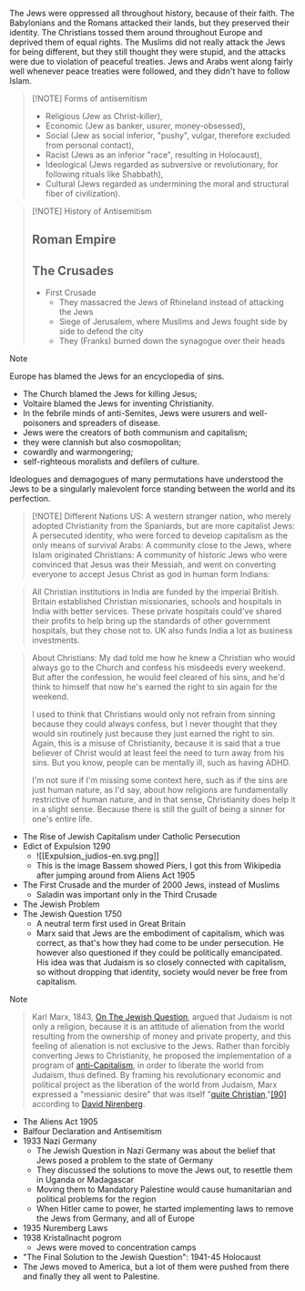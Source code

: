 The Jews were oppressed all throughout history, because of their faith. The Babylonians and the Romans attacked their lands, but they preserved their identity. The Christians tossed them around throughout Europe and deprived them of equal rights. The Muslims did not really attack the Jews for being different, but they still thought they were stupid, and the attacks were due to violation of peaceful treaties. Jews and Arabs went along fairly well whenever peace treaties were followed, and they didn't have to follow Islam.

> [!NOTE] Forms of antisemitism
> - Religious (Jew as Christ-killer),
> - Economic (Jew as banker, usurer, money-obsessed),
> - Social (Jew as social inferior, "pushy", vulgar, therefore excluded from personal contact),
> - Racist (Jews as an inferior "race", resulting in Holocaust),
> - Ideological (Jews regarded as subversive or revolutionary, for following rituals like Shabbath),
> - Cultural (Jews regarded as undermining the moral and structural fiber of civilization).

> [!NOTE] History of Antisemitism
> ## Roman Empire
> 
> ## The Crusades
> - First Crusade
> 	- They massacred the Jews of Rhineland instead of attacking the Jews
> 	- Siege of Jerusalem, where Muslims and Jews fought side by side to defend the city
> 	- They (Franks) burned down the synagogue over their heads

> [!NOTE]
> Europe has blamed the Jews for an encyclopedia of sins.
> - The Church blamed the Jews for killing Jesus;
> - Voltaire blamed the Jews for inventing Christianity.
> - In the febrile minds of anti-Semites, Jews were usurers and well-poisoners and spreaders of disease.
> - Jews were the creators of both communism and capitalism;
> - they were clannish but also cosmopolitan;
> - cowardly and warmongering;
> - self-righteous moralists and defilers of culture.
> 
> Ideologues and demagogues of many permutations have understood the Jews to be a singularly malevolent force standing between the world and its perfection. 

> [!NOTE] Different Nations
> US: A western stranger nation, who merely adopted Christianity from the Spaniards, but are more capitalist
> Jews: A persecuted identity, who were forced to develop capitalism as the only means of survival
> Arabs: A community close to the Jews, where Islam originated
> Christians: A community of historic Jews who were convinced that Jesus was their Messiah, and went on converting everyone to accept Jesus Christ as god in human form
> Indians: 

> All Christian institutions in India are funded by the imperial British.
> Britain established Christian missionaries, schools and hospitals in India with better services.
> These private hospitals could've shared their profits to help bring up the standards of other government hospitals, but they chose not to.
> UK also funds India a lot as business investments.

> About Christians:
> My dad told me how he knew a Christian who would always go to the Church and confess his misdeeds every weekend. But after the confession, he would feel cleared of his sins, and he'd think to himself that now he's earned the right to sin again for the weekend. 
> 
> I used to think that Christians would only not refrain from sinning because they could always confess, but I never thought that they would sin routinely just because they just earned the right to sin. Again, this is a misuse of Christianity, because it is said that a true believer of Christ would at least feel the need to turn away from his sins. But you know, people can be mentally ill, such as having ADHD.
>
> I'm not sure if I'm missing some context here, such as if the sins are just human nature, as I'd say, about how religions are fundamentally restrictive of human nature, and in that sense, Christianity does help it in a slight sense. Because there is still the guilt of being a sinner for one's entire life.

- The Rise of Jewish Capitalism under Catholic Persecution
- Edict of Expulsion 1290
	- ![[Expulsion_judios-en.svg.png]]
	- This is the image Bassem showed Piers, I got this from Wikipedia after jumping around from Aliens Act 1905
- The First Crusade and the murder of 2000 Jews, instead of Muslims
	- Saladin was important only in the Third Crusade
- The Jewish Problem
- The Jewish Question 1750
	- A neutral term first used in Great Britain
	- Marx said that Jews are the embodiment of capitalism, which was correct, as that's how they had come to be under persecution. He however also questioned if they could be politically emancipated. His idea was that Judaism is so closely connected with capitalism, so without dropping that identity, society would never be free from capitalism.
> [!NOTE]
> > Karl Marx, 1843, [On The Jewish Question](https://en.wikipedia.org/wiki/On_the_Jewish_Question "On the Jewish Question"), argued that Judaism is not only a religion, because it is an attitude of alienation from the world resulting from the ownership of money and private property, and this feeling of alienation is not exclusive to the Jews. Rather than forcibly converting Jews to Christianity, he proposed the implementation of a program of [anti-Capitalism](https://en.wikipedia.org/wiki/Anti-capitalism "Anti-capitalism"), in order to liberate the world from Judaism, thus defined. By framing his revolutionary economic and political project as the liberation of the world from Judaism, Marx expressed a "messianic desire" that was itself "[quite Christian](https://en.wikipedia.org/wiki/Supersessionism "Supersessionism"),"[[90]](https://en.wikipedia.org/wiki/Anti-Judaism#cite_note-FOOTNOTENirenberg20134-96) according to [David Nirenberg](https://en.wikipedia.org/wiki/David_Nirenberg "David Nirenberg").
- The Aliens Act 1905
- Balfour Declaration and Antisemitism
- 1933 Nazi Germany
	- The Jewish Question in Nazi Germany was about the belief that Jews posed a problem to the state of Germany
	- They discussed the solutions to move the Jews out, to resettle them in Uganda or Madagascar
	- Moving them to Mandatory Palestine would cause humanitarian and political problems for the region
	- When Hitler came to power, he started implementing laws to remove the Jews from Germany, and all of Europe
- 1935 Nuremberg Laws
- 1938 Kristallnacht pogrom
	- Jews were moved to concentration camps
- "The Final Solution to the Jewish Question": 1941-45 Holocaust
- The Jews moved to America, but a lot of them were pushed from there and finally they all went to Palestine.